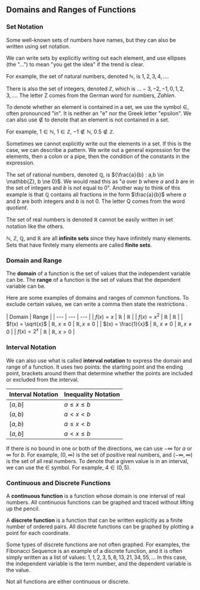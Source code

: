 Domains and Ranges of Functions
-------

### Set Notation

Some well-known sets of numbers have names, but they can also be written using set notation.

We can write sets by explicitly writing out each element, and use ellipses (the "...") to mean "you get the idea" if the trend is clear.

For example, the set of natural numbers, denoted $\mathbb{N}$, is ${1, 2, 3, 4, ...}$. 

There is also the set of integers, denoted $\mathbb{Z}$, which is ${... -3, -2, -1, 0, 1, 2, 3, ...}$. The letter Z comes from the German word for numbers, *Zahlen*.

To denote whether an element is contained in a set, we use the symbol $\in$, often pronounced "in". It is neither an "e" nor the Greek letter "epsilon". We can also use $\notin$ to denote that an element is not contained in a set.

For example, $1 \in \mathbb{N}$, $1 \in \mathbb{Z}$, $-1 \notin \mathbb{N}$, $0.5 \notin \mathbb{Z}$.

Sometimes we cannot explicitly write out the elements in a set. If this is the case, we can describe a pattern. We write out a general expression for the elements, then a colon or a pipe, then the condition of the constants in the expression.

The set of rational numbers, denoted $\mathbb{Q}$, is ${\frac{a}{b} : a,b \in \mathbb{Z}, b \ne 0}$. We would read this as  "$a$ over $b$ where $a$ and $b$ are in the set of integers and $b$ is not equal to 0".  Another way to think of this example is that $\mathbb{Q}$ contains all fractions in the form $\frac{a}{b}$ where $a$ and $b$ are both integers and $b$ is not 0. The letter Q comes from the word *quotient*.

The set of real numbers is denoted $\mathbb{R}$ cannot be easily written in set notation like the others. 

$\mathbb{N}$, $\mathbb{Z}$, $\mathbb{Q}$, and $\mathbb{R}$ are all **infinite sets** since they have infinitely many elements. Sets that have finitely many elements are called **finite sets**.


### Domain and Range

The **domain** of a function is the set of values that the independent variable can be.
The **range** of a function is the set of values that the dependent variable can be.

Here are some examples of domains and ranges of common functions. To exclude certain values, we can write a comma then state the restrictions .

| Domain | Range |
| --- | --- | --- |
| $f(x) = x$ | $\mathbb{R}$ | $\mathbb{R}$ |
| $f(x) = x^2$ | $\mathbb{R}$ | $\mathbb{R}$ |
| $f(x) = \sqrt{x}$ | $\mathbb{R}$, $x \le 0$ | $\mathbb{R}, x \le 0$ |
| $(x) = \frac{1}{x}$ | $\mathbb{R}$, $x \ne 0$ | $\mathbb{R}, x \ne 0$ |
| $f(x) = 2^x$ | $\mathbb{R}$ | $\mathbb{R}$, $x > 0$ |


### Interval Notation

We can also use what is called **interval notation** to express the domain and range of a function. It uses two points: the starting point and the ending point, brackets around them that determine whether the points are included or excluded from the interval.

| Interval Notation | Inequality Notation |
| --- | --- |
| $[a,b]$ | $a \le x \le b$ |
| $(a,b)$ | $a < x < b$ |
| $[a,b)$ | $a \le x < b$ |
| $(a,b]$ | $a < x \le b$ |

If there is no bound in one or both of the directions, we can use $−\infty$ for $a$ or $\infty$ for $b$. For example, $(0, \infty)$ is the set of positive real numbers, and $(-\infty, \infty)$ is the set of all real numbers. To denote that a given value is in an interval, we can use the $\in$ symbol. For example, $4 \in (0, 5)$.


### Continuous and Discrete Functions

A **continuous function** is a function whose domain is one interval of real numbers. All continuous functions can be graphed and traced without lifting up the pencil.

A **discrete function** is a function that can be written explicitly as a finite number of ordered pairs. All discrete functions can be graphed by plotting a point for each coordinate.

Some types of discrete functions are not often graphed. For examples, the Fibonacci Sequence is an example of a discrete function, and it is often simply written as a list of values: $1, 1, 2, 3, 5, 8, 13, 21, 34, 55, ...$ In this case, the independent variable is the term number, and the dependent variable is the value.

Not all functions are either continuous or discrete.